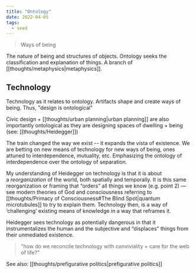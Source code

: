```yaml
---
title: "Ontology"
date: 2022-04-05
tags:
  - seed
---
```


> Ways of being

The nature of being and structures of objects. Ontology seeks the classification and explanation of things. A branch of [[thoughts/metaphysics|metaphysics]].

## Technology

Technology as it relates to ontology. Artifacts shape and create ways of being. Thus, "design is ontological"

Civic design + [[thoughts/urban planning|urban planning]] are also importantly ontological as they are designing spaces of dwelling + being (see: [[thoughts/Heidegger]])

The train changed the way we exist -- it expands the vista of existence. We are betting on new means of technology for new ways of being, ones attuned to interdependence, mutuality, etc. Emphasizing the ontology of interdependence over the ontology of separation.

My understanding of Heidegger on technology is that it is about a *reorganization* of the world, both spatially and temporally. It is this same reorganization or framing that “orders” all things we know (e.g. point 2) — see modern theories of God and consciousness referring to [[thoughts/Primacy of Consciousness#The Blind Spot|quantum microtubules]] to try to explain them. Technology then, is a way of ‘challenging’ existing means of knowledge in a way that reframes it.

Heidegger sees technology as potentially dangerous in that it instrumentalizes the human and the subjective and “displaces” things from their unmediated existence.

> "how do we reconcile technology with conviviality + care for the web of life?"

See also: [[thoughts/prefigurative politics|prefigurative politics]]

